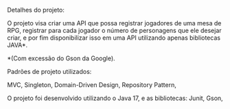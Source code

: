 Detalhes do projeto:


O projeto visa criar uma API que possa registrar jogadores de 
uma mesa de RPG, registrar para cada jogador o número de 
personagens que ele desejar criar, e por fim disponibilizar 
isso em uma API utilizando apenas bibliotecas JAVA*.

*(Com excessão do Gson da Google).

Padrões de projeto utilizados:

MVC,
Singleton,
Domain-Driven Design,
Repository Pattern,



O projeto foi desenvolvido utilizando o Java 17, e as bibliotecas:
Junit,
Gson,
